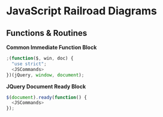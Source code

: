 # JavaScript Railroad Diagrams

## Functions & Routines

**Common Immediate Function Block**
```javascript
;(function($, win, doc) {
  "use strict";
  <JSCommands>
})(jQuery, window, document);
```

**JQuery Document Ready Block**
```javascript
$(document).ready(function() {
  <JSCommands>
});
```

